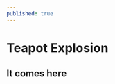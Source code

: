 ```yaml
---
published: true
---
```

# Teapot Explosion

<style> .highlight-left {margin-left: 0} canvas { position: relative; top: 0;} </style>

<script src="/public/js/three.min.js"></script> 

<script src="/public/js/dat.gui.min.js"></script> 

## It comes here

<script src="/public/js/OBJLoader.js"></script> 

<script src="/public/js/SubdivisionModifier.js"></script> 

<script type="x-shader/x-vertex" id="vertexshader"> 
attribute float distance; 
attribute vec3 surfaceNormal; 
uniform float amplitude; 
varying vec3 vNormal; 

void main() 
{ vNormal = normal; 
vec3 newPosition = position + surfaceNormal * vec3(distance * amplitude); 
gl_Position = projectionMatrix * modelViewMatrix * vec4(newPosition,1.0); 
} </script> 

<script type="x-shader/x-fragment" id="fragmentshader"> 
varying vec3 vNormal; 
void main() { 
vec3 light = vec3(0.7, 0.5, 1.0); 
light = normalize(light); 
float dProd = max(0.0, dot(vNormal, light)); 
gl_FragColor = vec4(dProd, // R dProd, // G dProd, // B 1.0); // A } </script> 

<script src="/public/js/teapot.js"></script>
